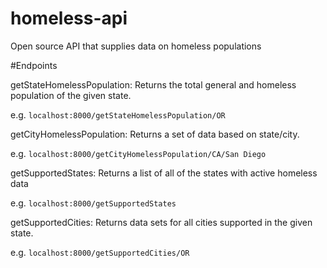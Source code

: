 # homeless-api
Open source API that supplies data on homeless populations

#Endpoints

getStateHomelessPopulation: Returns the total general and homeless population of the given state.

e.g. `localhost:8000/getStateHomelessPopulation/OR`

getCityHomelessPopulation: Returns a set of data based on state/city.

e.g. `localhost:8000/getCityHomelessPopulation/CA/San Diego`

getSupportedStates: Returns a list of all of the states with active homeless data

e.g. `localhost:8000/getSupportedStates`

getSupportedCities: Returns data sets for all cities supported in the given state.

e.g. `localhost:8000/getSupportedCities/OR`
